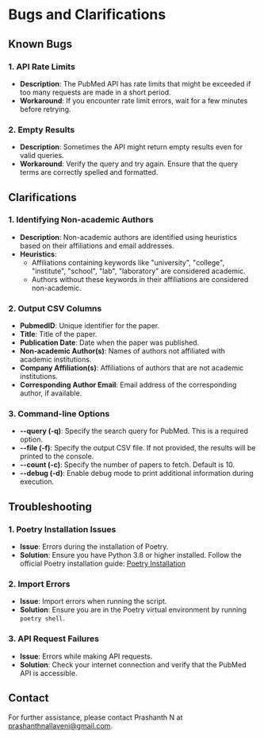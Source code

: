 # Bugs and Clarifications

## Known Bugs

### 1. API Rate Limits
- **Description**: The PubMed API has rate limits that might be exceeded if too many requests are made in a short period.
- **Workaround**: If you encounter rate limit errors, wait for a few minutes before retrying.

### 2. Empty Results
- **Description**: Sometimes the API might return empty results even for valid queries.
- **Workaround**: Verify the query and try again. Ensure that the query terms are correctly spelled and formatted.

## Clarifications

### 1. Identifying Non-academic Authors
- **Description**: Non-academic authors are identified using heuristics based on their affiliations and email addresses.
- **Heuristics**:
  - Affiliations containing keywords like "university", "college", "institute", "school", "lab", "laboratory" are considered academic.
  - Authors without these keywords in their affiliations are considered non-academic.

### 2. Output CSV Columns
- **PubmedID**: Unique identifier for the paper.
- **Title**: Title of the paper.
- **Publication Date**: Date when the paper was published.
- **Non-academic Author(s)**: Names of authors not affiliated with academic institutions.
- **Company Affiliation(s)**: Affiliations of authors that are not academic institutions.
- **Corresponding Author Email**: Email address of the corresponding author, if available.

### 3. Command-line Options
- **--query (-q)**: Specify the search query for PubMed. This is a required option.
- **--file (-f)**: Specify the output CSV file. If not provided, the results will be printed to the console.
- **--count (-c)**: Specify the number of papers to fetch. Default is 10.
- **--debug (-d)**: Enable debug mode to print additional information during execution.

## Troubleshooting

### 1. Poetry Installation Issues
- **Issue**: Errors during the installation of Poetry.
- **Solution**: Ensure you have Python 3.8 or higher installed. Follow the official Poetry installation guide: [Poetry Installation](https://python-poetry.org/docs/#installation)

### 2. Import Errors
- **Issue**: Import errors when running the script.
- **Solution**: Ensure you are in the Poetry virtual environment by running `poetry shell`.

### 3. API Request Failures
- **Issue**: Errors while making API requests.
- **Solution**: Check your internet connection and verify that the PubMed API is accessible.

## Contact
For further assistance, please contact Prashanth N at prashanthnallaveni@gmail.com.